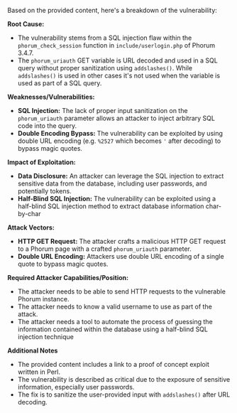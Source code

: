 Based on the provided content, here's a breakdown of the vulnerability:

**Root Cause:**
- The vulnerability stems from a SQL injection flaw within the `phorum_check_session` function in `include/userlogin.php` of Phorum 3.4.7.
- The `phorum_uriauth` GET variable is URL decoded and used in a SQL query without proper sanitization using `addslashes()`. While `addslashes()` is used in other cases it's not used when the variable is used as part of a SQL query.

**Weaknesses/Vulnerabilities:**
- **SQL Injection:** The lack of proper input sanitization on the `phorum_uriauth` parameter allows an attacker to inject arbitrary SQL code into the query.
- **Double Encoding Bypass:** The vulnerability can be exploited by using double URL encoding (e.g. `%2527` which becomes `'` after decoding) to bypass magic quotes.

**Impact of Exploitation:**
- **Data Disclosure:** An attacker can leverage the SQL injection to extract sensitive data from the database, including user passwords, and potentially tokens.
- **Half-Blind SQL Injection:** The vulnerability can be exploited using a half-blind SQL injection method to extract database information char-by-char

**Attack Vectors:**
- **HTTP GET Request:** The attacker crafts a malicious HTTP GET request to a Phorum page with a crafted `phorum_uriauth` parameter.
- **Double URL Encoding:** Attackers use double URL encoding of a single quote to bypass magic quotes.

**Required Attacker Capabilities/Position:**
- The attacker needs to be able to send HTTP requests to the vulnerable Phorum instance.
- The attacker needs to know a valid username to use as part of the attack.
- The attacker needs a tool to automate the process of guessing the information contained within the database using a half-blind SQL injection technique

**Additional Notes**
- The provided content includes a link to a proof of concept exploit written in Perl.
- The vulnerability is described as critical due to the exposure of sensitive information, especially user passwords.
- The fix is to sanitize the user-provided input with `addslashes()` after URL decoding.